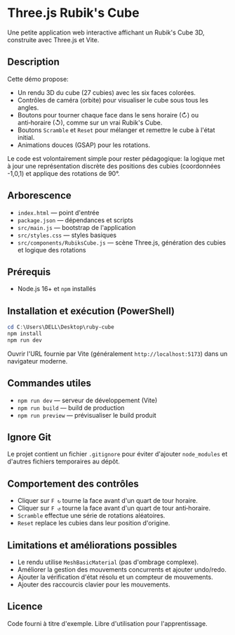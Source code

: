 # Three.js Rubik's Cube

Une petite application web interactive affichant un Rubik's Cube 3D, construite avec Three.js et Vite.

## Description

Cette démo propose:
- Un rendu 3D du cube (27 cubies) avec les six faces colorées.
- Contrôles de caméra (orbite) pour visualiser le cube sous tous les angles.
- Boutons pour tourner chaque face dans le sens horaire (↻) ou anti‑horaire (↺), comme sur un vrai Rubik's Cube.
- Boutons `Scramble` et `Reset` pour mélanger et remettre le cube à l'état initial.
- Animations douces (GSAP) pour les rotations.

Le code est volontairement simple pour rester pédagogique: la logique met à jour une représentation discrète des positions des cubies (coordonnées -1,0,1) et applique des rotations de 90°.

## Arborescence

- `index.html` — point d'entrée
- `package.json` — dépendances et scripts
- `src/main.js` — bootstrap de l'application
- `src/styles.css` — styles basiques
- `src/components/RubiksCube.js` — scène Three.js, génération des cubies et logique des rotations

## Prérequis
- Node.js 16+ et `npm` installés

## Installation et exécution (PowerShell)

```powershell
cd C:\Users\DELL\Desktop\ruby-cube
npm install
npm run dev
```

Ouvrir l'URL fournie par Vite (généralement `http://localhost:5173`) dans un navigateur moderne.

## Commandes utiles

- `npm run dev` — serveur de développement (Vite)
- `npm run build` — build de production
- `npm run preview` — prévisualiser le build produit

## Ignore Git

Le projet contient un fichier `.gitignore` pour éviter d'ajouter `node_modules` et d'autres fichiers temporaires au dépôt.

## Comportement des contrôles

- Cliquer sur `F ↻` tourne la face avant d'un quart de tour horaire.
- Cliquer sur `F ↺` tourne la face avant d'un quart de tour anti‑horaire.
- `Scramble` effectue une série de rotations aléatoires.
- `Reset` replace les cubies dans leur position d'origine.

## Limitations et améliorations possibles

- Le rendu utilise `MeshBasicMaterial` (pas d'ombrage complexe).
- Améliorer la gestion des mouvements concurrents et ajouter undo/redo.
- Ajouter la vérification d'état résolu et un compteur de mouvements.
- Ajouter des raccourcis clavier pour les mouvements.

## Licence

Code fourni à titre d'exemple. Libre d'utilisation pour l'apprentissage.

